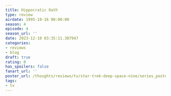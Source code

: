 ```yaml
---
title: Hippocratic Oath
type: review
airdate: 1995-10-16 00:00:00
season: 4
episode: 4
season_url: ''
date: 2023-12-10 03:35:11.307947
categories:
- reviews
- blog
draft: true
rating: 0
has_spoilers: false
fanart_url: ''
poster_url: /thoughts/reviews/tv/star-trek-deep-space-nine/series_poster.jpg
tags:
- tv
---
```


